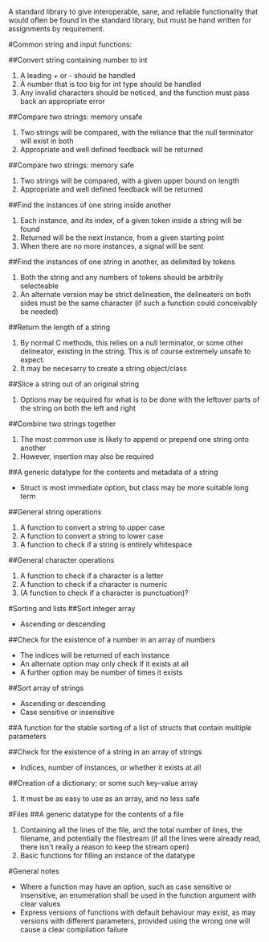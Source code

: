 A standard library to give interoperable, sane, and reliable functionality that would often be found in the standard library, but must be hand written for assignments by requirement.


#Common string and input functions:

##Convert string containing number to int
1. A leading + or - should be handled
2. A number that is too big for int type should be handled
3. Any invalid characters should be noticed, and the function must pass back an appropriate error

##Compare two strings: memory unsafe
1. Two strings will be compared, with the reliance that the null terminator will exist in both
2. Appropriate and well defined feedback will be returned

##Compare two strings: memory safe
1. Two strings will be compared, with a given upper bound on length
2. Appropriate and well defined feedback will be returned

##Find the instances of one string inside another
1. Each instance, and its index, of a given token inside a string will be found
2. Returned will be the next instance, from a given starting point
3. When there are no more instances, a signal will be sent

##Find the instances of one string in another, as delimited by tokens
1. Both the string and any numbers of tokens should be arbitrily selecteable
2. An alternate version may be strict delineation, the delineaters on both sides must be the same character (if such a function could conceivably be needed)

##Return the length of a string
1. By normal C methods, this relies on a null terminator, or some other delineator, existing in the string. This is of course extremely unsafe to expect.
2. It may be necesarry to create a string object/class

##Slice a string out of an original string
1. Options may be required for what is to be done with the leftover parts of the string on both the left and right

##Combine two strings together
1. The most common use is likely to append or prepend one string onto another
2. However, insertion may also be required

##A generic datatype for the contents and metadata of a string
+ Struct is most immediate option, but class may be more suitable long term

##General string operations
1. A function to convert a string to upper case
2. A function to convert a string to lower case
3. A function to check if a string is entirely whitespace

##General character operations
1. A function to check if a character is a letter
2. A function to check if a character is numeric
3. (A function to check if a character is punctuation)?  

#Sorting and lists
##Sort integer array
+ Ascending or descending

##Check for the existence of a number in an array of numbers
+ The indices will be returned of each instance
+ An alternate option may only check if it exists at all
+ A further option may be number of times it exists

##Sort array of strings
+ Ascending or descending
+ Case sensitive or insensitive

##A function for the stable sorting of a list of structs that contain multiple parameters

##Check for the existence of a string in an array of strings
+ Indices, number of instances, or whether it exists at all

##Creation of a dictionary; or some such key-value array
1. It must be as easy to use as an array, and no less safe

#Files
##A generic datatype for the contents of a file
1. Containing all the lines of the file, and the total number of lines, the filename, and potentially the filestream (if all the lines were already read, there isn't really a reason to keep the stream open)
2. Basic functions for filling an instance of the datatype

#General notes
+ Where a function may have an option, such as case sensitive or insensitive, an enumeration shall be used in the function argument with clear values
+ Express versions of functions with default behaviour may exist, as may versions with different parameters, provided using the wrong one will cause a clear compilation failure

